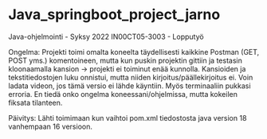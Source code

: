 # Java_springboot_project_jarno
Java-ohjelmointi - Syksy 2022 IN00CT05-3003 - Lopputyö

Ongelma: Projekti toimi omalta koneelta täydellisesti kaikkine Postman (GET, POST yms.) komentoineen, mutta kun puskin projektin gittiin ja testasin kloonaamalla kansion -> projekti ei toiminut enää kunnolla. Kansioiden ja tekstitiedostojen luku onnistui, mutta niiden kirjoitus/päällekirjoitus ei. Voin ladata videon, jos tämä versio ei lähde käyntiin. Myös terminaaliin pukkasi erroria. En tiedä onko ongelma koneessani/ohjelmissa, mutta kokeilen fiksata tilanteen.

Päivitys: Lähti toimimaan kun vaihtoi pom.xml tiedostosta java version 18 vanhempaan 16 versioon.
